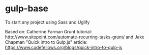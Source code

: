 gulp-base
=========
To start any project using Sass and Uglify

Based on:
    Catherine Farman Grunt tutorial: http://www.sitepoint.com/automate-recurring-tasks-grunt/
    and
    Jake Chapman "Quick intro to Gulp.js" article: https://www.codefellows.org/blogs/quick-intro-to-gulp-js
